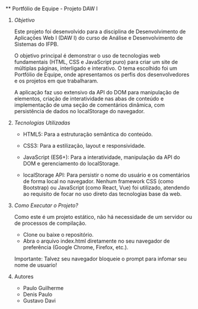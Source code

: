 ** Portfólio de Equipe - Projeto DAW I

1. *Objetivo*

    Este projeto foi desenvolvido para a disciplina de Desenvolvimento de Aplicações Web I (DAW I) do curso de Análise e Desenvolvimento de Sistemas do IFPB.
    
    O objetivo principal é demonstrar o uso de tecnologias web fundamentais (HTML, CSS e JavaScript puro) para criar um site de múltiplas páginas, interligado e interativo. O tema escolhido foi um Portfólio de Equipe, onde apresentamos os perfis dos desenvolvedores e os projetos em que trabalharam.
    
    A aplicação faz uso extensivo da API do DOM para manipulação de elementos, criação de interatividade nas abas de conteúdo e implementação de uma seção de comentários dinâmica, com persistência de dados no localStorage do navegador.

2. *Tecnologias Utilizadas*

    * HTML5: Para a estruturação semântica do conteúdo.

    * CSS3: Para a estilização, layout e responsividade.

    * JavaScript (ES6+): Para a interatividade, manipulação da API do DOM e gerenciamento do localStorage.

    * localStorage API: Para persistir o nome do usuário e os comentários de forma local no navegador.
    Nenhum framework CSS (como Bootstrap) ou JavaScript (como React, Vue) foi utilizado, atendendo ao requisito de focar no uso direto das tecnologias base da web.

3. *Como Executar o Projeto?*

    Como este é um projeto estático, não há necessidade de um servidor ou de processos de compilação.

    * Clone ou baixe o repositório.
    * Abra o arquivo index.html diretamente no seu navegador de preferência (Google Chrome, Firefox, etc.).

    Importante: Talvez seu navegador bloqueie o prompt para infomar seu nome de usuario!


4. Autores
    - Paulo Guilherme
    - Denis Paulo
    - Gustavo Davi